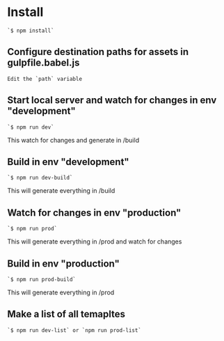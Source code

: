 # Install

    `$ npm install`

## Configure destination paths for assets in gulpfile.babel.js

    Edit the `path` variable

## Start local server and watch for changes in env "development"

    `$ npm run dev`

This watch for changes and generate in /build

## Build in env "development"

    `$ npm run dev-build`

This will generate everything in /build

## Watch for changes in env "production"

    `$ npm run prod`

This will generate everything in /prod and watch for changes

## Build in env "production"

    `$ npm run prod-build`

This will generate everything in /prod

## Make a list of all temapltes

    `$ npm run dev-list` or `npm run prod-list`
